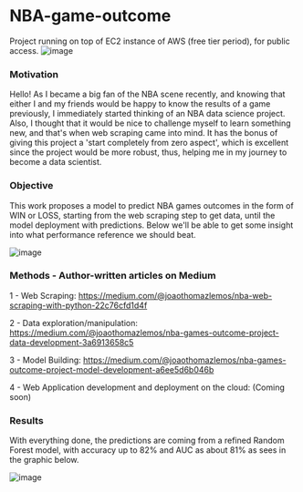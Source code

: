 # NBA-game-outcome

Project running on top of EC2 instance of AWS (free tier period), for public access.
![image](https://github.com/joaothomazlemos/NBA-game-outcome/assets/62029505/77964c75-51e0-4ff7-a7f5-84a2ace4667e)


### Motivation

Hello! As I became a big fan of the NBA scene recently, and knowing that either I and my friends would be happy to know the results of a game previously,
I immediately started thinking of an NBA data science project.
Also, I thought that it would be nice to challenge myself to learn something new, and that's when web scraping came into mind. It has the bonus of giving this project a 'start completely from zero aspect', which is excellent since the project would be more robust, thus, helping me in my journey to become a data scientist.

### Objective

This work proposes a model to predict NBA games outcomes in the form of WIN or LOSS, starting from the web scraping step to get data,
until the model deployment with predictions. Below we'll be able to get some insight into what performance reference we should beat.

![image](https://github.com/joaothomazlemos/NBA-game-outcome/assets/62029505/540331f0-d7ed-4e8f-a247-892465fbaf31)



### Methods  - Author-written articles on Medium


1 - Web Scraping: https://medium.com/@joaothomazlemos/nba-web-scraping-with-python-22c76cfd1d4f

2 - Data exploration/manipulation: https://medium.com/@joaothomazlemos/nba-games-outcome-project-data-development-3a6913658c5

3 - Model Building: https://medium.com/@joaothomazlemos/nba-games-outcome-project-model-development-a6ee5d6b046b

4 - Web Application development and deployment on the cloud: (Coming soon)

### Results


With everything done, the predictions are coming from a refined Random Forest model, with accuracy up to 82% and AUC as about 81% as sees in the graphic below.

![image](https://github.com/joaothomazlemos/NBA-game-outcome/assets/62029505/728954f0-8e39-44e0-b4e6-de971cc01e30)



